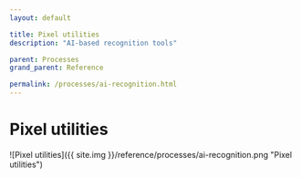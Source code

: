 ```yaml
---
layout: default

title: Pixel utilities
description: "AI-based recognition tools"

parent: Processes
grand_parent: Reference

permalink: /processes/ai-recognition.html
---
```

# Pixel utilities

![Pixel utilities]({{ site.img }}/reference/processes/ai-recognition.png "Pixel utilities") 
